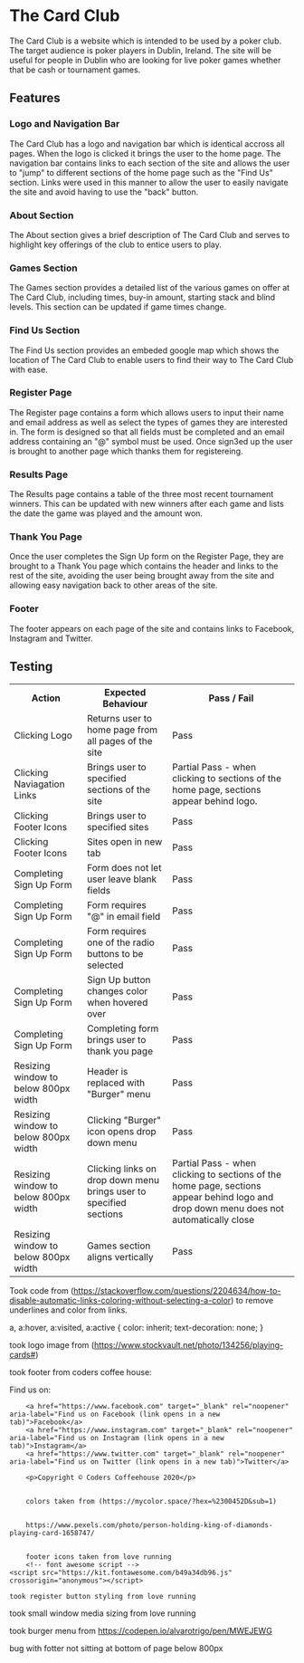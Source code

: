 # The Card Club
The Card Club is a website which is intended to be used by a poker club. The target audience is poker players in Dublin, Ireland. The site will be useful for people in Dublin who are looking for live poker games whether that be cash or tournament games.

## Features

### Logo and Navigation Bar
The Card Club has a logo and navigation bar which is identical accross all pages. When the logo is clicked it brings the user to the home page. The navigation bar contains links to each section of the site and allows the user to "jump" to different sections of the home page such as the "Find Us" section. Links were used in this manner to allow the user to easily navigate the site and avoid having to use the "back" button.

### About Section
The About section gives a brief description of The Card Club and serves to highlight key offerings of the club to entice users to play.

### Games Section
The Games section provides a detailed list of the various games on offer at The Card Club, including times, buy-in amount, starting stack and blind levels. This section can be updated if game times change.

### Find Us Section
The Find Us section provides an embeded google map which shows the location of The Card Club to enable users to find their way to The Card Club with ease.

### Register Page
The Register page contains a form which allows users to input their name and email address as well as select the types of games they are interested in. The form is designed so that all fields must be completed and an email address containing an "@" symbol must be used. Once sign3ed up the user is brought to another page which thanks them for registereing. 

### Results Page
The Results page contains a table of the three most recent tournament winners. This can be updated with new winners after each game and lists the date the game was played and the amount won.

### Thank You Page
Once the user completes the Sign Up form on the Register Page, they are brought to a Thank You page which contains the header and links to the rest of the site, avoiding the user being brought away from the site and allowing easy navigation back to other areas of the site.

### Footer
The footer appears on each page of the site and contains links to Facebook, Instagram and Twitter.

## Testing
<table>  
            <tr>
              <th>Action</th>
              <th>Expected Behaviour</th>
              <th>Pass / Fail </th>
            </tr>
            <tr>
              <td>Clicking Logo</td>
              <td>Returns user to home page from all pages of the site</td>
              <td>Pass</td>
            </tr>
            <tr>
              <td>Clicking Naviagation Links</td>
              <td>Brings user to specified sections of the site</td>
              <td>Partial Pass - when clicking to sections of the home page, sections appear behind logo.</td>
            </tr>
            <tr>
            	<td>Clicking Footer Icons</td>
              <td>Brings user to specified sites</td>
              <td>Pass</td>
             </tr>
             <tr>
            	<td>Clicking Footer Icons</td>
              <td>Sites open in new tab</td>
              <td>Pass</td>
             </tr>
            <tr>
            	<td>Completing Sign Up Form</td>
               <td>Form does not let user leave blank fields</td>
               <td>Pass</td>
             </tr>
             <tr>
            	<td>Completing Sign Up Form</td>
               <td>Form requires "@" in email field</td>
               <td>Pass</td>
             </tr>
             <tr>
            	<td>Completing Sign Up Form</td>
               <td>Form requires one of the radio buttons to be selected</td>
               <td>Pass</td>
             </tr>
             <tr>
            	<td>Completing Sign Up Form</td>
               <td>Sign Up button changes color when hovered over</td>
               <td>Pass</td>
             </tr>
             <tr>
            	<td>Completing Sign Up Form</td>
               <td>Completing form brings user to thank you page</td>
               <td>Pass</td>
             </tr>
             <tr>
            	<td>Resizing window to below 800px width</td>
              <td>Header is replaced with "Burger" menu</td>
              <td>Pass</td>
             </tr>
             <tr>
              <td>Resizing window to below 800px width</td>
              <td>Clicking "Burger" icon opens drop down menu</td>
              <td>Pass</td>
             </tr>
             <tr>
              <td>Resizing window to below 800px width</td>
              <td>Clicking links on drop down menu brings user to specified sections</td>
              <td>Partial Pass - when clicking to sections of the home page, sections appear behind logo and drop down menu does not automatically close</td>
             </tr>
             <tr>
             <td>Resizing window to below 800px width</td>
              <td>Games section aligns vertically</td>
              <td>Pass</td>
             </tr>
</table>



Took code from (https://stackoverflow.com/questions/2204634/how-to-disable-automatic-links-coloring-without-selecting-a-color) to remove underlines and color from links.

a, a:hover, a:visited, a:active {
  color: inherit;
  text-decoration: none;
 }


took logo image from (https://www.stockvault.net/photo/134256/playing-cards#)

took footer from coders coffee house:

<span>Find us on:</span>

		<a href="https://www.facebook.com" target="_blank" rel="noopener" aria-label="Find us on Facebook (link opens in a new tab)">Facebook</a>
		<a href="https://www.instagram.com" target="_blank" rel="noopener" aria-label="Find us on Instagram (link opens in a new tab)">Instagram</a>
		<a href="https://www.twitter.com" target="_blank" rel="noopener" aria-label="Find us on Twitter (link opens in a new tab)">Twitter</a>

		<p>Copyright © Coders Coffeehouse 2020</p>


		colors taken from (https://mycolor.space/?hex=%2300452D&sub=1)


		https://www.pexels.com/photo/person-holding-king-of-diamonds-playing-card-1658747/


		footer icons taken from love running
		<!-- font awesome script --> 
    <script src="https://kit.fontawesome.com/b49a34db96.js" crossorigin="anonymous"></script>

	took register button styling from love running


took small window media sizing from love running


took burger menu from https://codepen.io/alvarotrigo/pen/MWEJEWG


bug with fotter not sitting at bottom of page below 800px